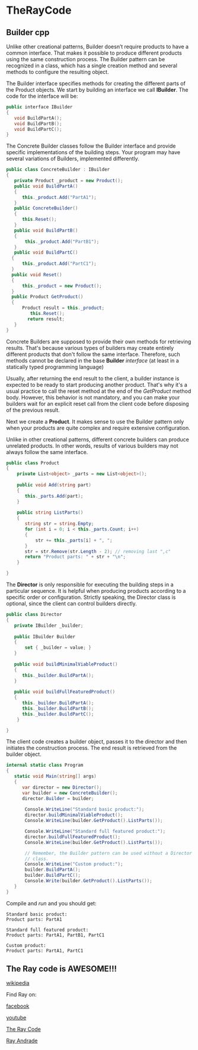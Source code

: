 # TheRayCode
## Builder cpp

Unlike other creational patterns, Builder doesn’t require products to have a common interface. 
That makes it possible to produce different products using the same construction process.
The Builder pattern can be recognized in a class, which has a single creation method and several methods to configure the resulting object. 

The Builder interface specifies methods for creating the different parts of the Product objects.
We start by building an interface we call **IBuilder**.
The code for the interface will be:
```c++
public interface IBuilder
{
   void BuildPartA();
   void BuildPartB();
   void BuildPartC();
}
```
The Concrete Builder classes follow the Builder interface and provide specific implementations of the building steps. 
Your program may have several variations of Builders, implemented differently.


```c#
public class ConcreteBuilder : IBuilder
{
   private Product _product = new Product();
   public void BuildPartA()
   {
      this._product.Add("PartA1");
   }
   public ConcreteBuilder()
   {
      this.Reset();
   }
   public void BuildPartB()
   {
       this._product.Add("PartB1");
   }
   public void BuildPartC()
  {
      this._product.Add("PartC1");
  }
  public void Reset()
  {
      this._product = new Product();
  }
  public Product GetProduct()
  {
      Product result = this._product;
         this.Reset();
        return result;
   }
}
```

Concrete Builders are supposed to provide their own methods for retrieving results. 
That's because various types of builders may create entirely different products that don't follow the same interface. 
Therefore, such methods cannot be declared in the base **Builder** *interface* (at least in a statically typed programming language)

Usually, after returning the end result to the client, a builder instance is expected to be ready to start producing another product.
That's why it's a usual practice to call the reset method at the end of the *GetProduct* method body. However, this behavior is not mandatory, 
and you can make your builders wait for an explicit reset call from the client code before disposing of the previous result.

Next we create a **Product**.
It makes sense to use the Builder pattern only when your products are quite complex and require extensive configuration.

Unlike in other creational patterns, different concrete builders can produce unrelated products. 
In other words, results of various builders may not always follow the same interface.
```c#
public class Product
{
    private List<object> _parts = new List<object>();
    
    public void Add(string part)
    {
       this._parts.Add(part);
    }
        
    public string ListParts()
    {
       string str = string.Empty;
       for (int i = 0; i < this._parts.Count; i++)
       {
           str += this._parts[i] + ", ";
       }
       str = str.Remove(str.Length - 2); // removing last ",c"
       return "Product parts: " + str + "\n";
    }

}
```

The **Director** is only responsible for executing the building steps in a particular sequence. 
It is helpful when producing products according to a specific order or configuration. 
Strictly speaking, the Director class is optional, since the client can control builders directly.
```c#
public class Director
{
   private IBuilder _builder;
        
   public IBuilder Builder
   {
       set { _builder = value; } 
   }
        
   public void buildMinimalViableProduct()
   {
      this._builder.BuildPartA();
   }
        
   public void buildFullFeaturedProduct()
   {
      this._builder.BuildPartA();
      this._builder.BuildPartB();
      this._builder.BuildPartC();
    }

}
```

The client code creates a builder object, passes it to the director and then initiates the construction process. 
The end result is retrieved from the builder object.

```c#
internal static class Program
{
   static void Main(string[] args)
   {
      var director = new Director();
      var builder = new ConcreteBuilder();
      director.Builder = builder;
            
       Console.WriteLine("Standard basic product:");
       director.buildMinimalViableProduct();
       Console.WriteLine(builder.GetProduct().ListParts());

       Console.WriteLine("Standard full featured product:");
       director.buildFullFeaturedProduct();
       Console.WriteLine(builder.GetProduct().ListParts());

       // Remember, the Builder pattern can be used without a Director
       // class.
       Console.WriteLine("Custom product:");
       builder.BuildPartA();
       builder.BuildPartC();
       Console.Write(builder.GetProduct().ListParts());
   }
}
```
Compile and *run* and you should get:
```
Standard basic product:
Product parts: PartA1

Standard full featured product:
Product parts: PartA1, PartB1, PartC1

Custom product:
Product parts: PartA1, PartC1
```

The Ray code is AWESOME!!!
----------------------------------------------------------------------------------------------------

[wikipedia](https://en.wikipedia.org/wiki/Builder_pattern)

Find Ray on:

[facebook](https://www.facebook.com/TheRayCode/)

[youtube](https://www.youtube.com/user/AndradeRay/)

[The Ray Code](https://www.RayAndrade.com)

[Ray Andrade](https://www.RayAndrade.org)


